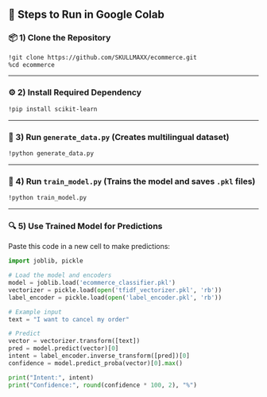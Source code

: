 ## 🚀 Steps to Run in Google Colab

### 📦 1) Clone the Repository
```bash
!git clone https://github.com/SKULLMAXX/ecommerce.git
%cd ecommerce
````

---

### ⚙️ 2) Install Required Dependency

```bash
!pip install scikit-learn
```

---

### 🧾 3) Run `generate_data.py` (Creates multilingual dataset)

```bash
!python generate_data.py
```

---

### 🧠 4) Run `train_model.py` (Trains the model and saves `.pkl` files)

```bash
!python train_model.py
```

---

### 🔍 5) Use Trained Model for Predictions

Paste this code in a new cell to make predictions:

```python
import joblib, pickle

# Load the model and encoders
model = joblib.load('ecommerce_classifier.pkl')
vectorizer = pickle.load(open('tfidf_vectorizer.pkl', 'rb'))
label_encoder = pickle.load(open('label_encoder.pkl', 'rb'))

# Example input
text = "I want to cancel my order"

# Predict
vector = vectorizer.transform([text])
pred = model.predict(vector)[0]
intent = label_encoder.inverse_transform([pred])[0]
confidence = model.predict_proba(vector)[0].max()

print("Intent:", intent)
print("Confidence:", round(confidence * 100, 2), "%")
